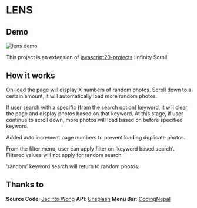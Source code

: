 # LENS
## Demo
![lens demo](lensDemo.gif)

This project is an extension of [javascript20-projects](https://github.com/zero-to-mastery/javascript20-projects) :Infinity Scroll
## How it works
On-load the page will display X numbers of random photos.
Scroll down to a certain amount, it will automatically load more random photos.

If user search with a specific (from the search option) keyword, it will clear the page and display photos based on that keyword.
At this stage, if user continue to scroll down, more photos will load based on before specified keyword.

Added auto increment page numbers to prevent loading duplicate photos.

From the filter menu, user can apply filter on 'keyword based search'. Filtered values will not apply for random search.

'random' keyword search will return to random photos.

## Thanks to
**Source Code**: [Jacinto Wong](https://github.com/JacintoDesign/infinite-scroll)
**API**: [Unsplash](https://unsplash.com/developers)
**Menu Bar**: [CodingNepal](https://www.codingnepalweb.com/2020/06/responsive-navbar-with-search-box-html-css-javascript.html)

